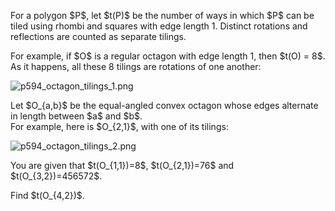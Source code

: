 <p>
For a polygon $P$, let $t(P)$ be the number of ways in which $P$ can be tiled using rhombi and squares with edge length 1. Distinct rotations and reflections are counted as separate tilings.
</p>
<p>
For example, if $O$ is a regular octagon with edge length 1, then $t(O) = 8$. As it happens, all these 8 tilings are rotations of one another:
</p>
<div class="center">
<img src="project/images/p594_octagon_tilings_1.png" alt="p594_octagon_tilings_1.png" />
</div>
<p>
Let $O_{a,b}$ be the equal-angled convex octagon whose edges alternate in length between $a$ and $b$.
<br />
For example, here is $O_{2,1}$, with one of its tilings:
</p>
<div class="center">
<img src="project/images/p594_octagon_tilings_2.png" alt="p594_octagon_tilings_2.png" />
</div>

<p>
You are given that $t(O_{1,1})=8$, $t(O_{2,1})=76$ and $t(O_{3,2})=456572$.
</p>
<p>
Find $t(O_{4,2})$.
</p>

